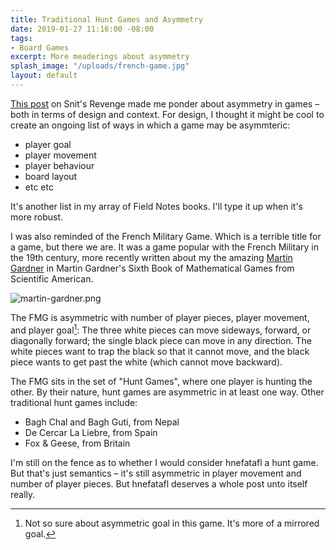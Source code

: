 ```yaml
---
title: Traditional Hunt Games and Asymmetry
date: 2019-01-27 11:16:00 -08:00
tags:
- Board Games
excerpt: More meaderings about asymmetry
splash_image: "/uploads/french-game.jpg"
layout: default
---
```


[This post](https://www.lucashaley.com/tom-wham/) on Snit's Revenge made me ponder about asymmetry in games – both in terms of design and context. For design, I thought it might be cool to create an ongoing list of ways in which a game may be asymmteric:

* player goal
* player movement
* player behaviour
* board layout
* etc etc

It's another list in my array of Field Notes books. I'll type it up when it's more robust.

I was also reminded of the French Military Game. Which is a terrible title for a game, but there we are. It was a game popular with the French Military in the 19th century, more recently written about my the amazing [Martin Gardner](https://en.wikipedia.org/wiki/Martin_Gardner) in Martin Gardner's Sixth Book of Mathematical Games from Scientific American.

![martin-gardner.png](/uploads/martin-gardner.png)

The FMG is asymmetric with number of player pieces, player movement, and player goal[^1]: The three white pieces can move sideways, forward, or diagonally forward; the single black piece can move in any direction. The white pieces want to trap the black so that it cannot move, and the black piece wants to get past the white (which cannot move backward).

The FMG sits in the set of "Hunt Games", where one player is hunting the other. By their nature, hunt games are asymmetric in at least one way. Other traditional hunt games include:

* Bagh Chal and Bagh Guti, from Nepal
* De Cercar La Liebre, from Spain
* Fox & Geese, from Britain

I'm still on the fence as to whether I would consider hnefatafl a hunt game. But that's just semantics – it's still asymmetric in player movement and number of player pieces. But hnefatafl deserves a whole post unto itself really.

[^1]: Not so sure about asymmetric goal in this game. It's more of a mirrored goal.
